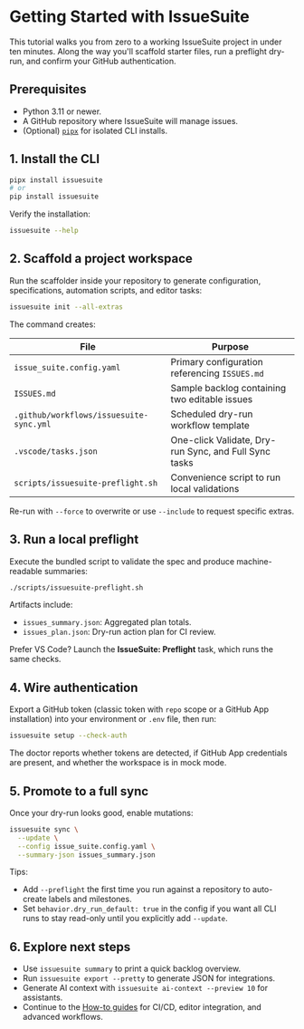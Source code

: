 # Getting Started with IssueSuite

This tutorial walks you from zero to a working IssueSuite project in under ten minutes. Along the way you'll scaffold starter files, run a preflight dry-run, and confirm your GitHub authentication.

## Prerequisites

- Python 3.11 or newer.
- A GitHub repository where IssueSuite will manage issues.
- (Optional) [`pipx`](https://pypa.github.io/pipx/) for isolated CLI installs.

## 1. Install the CLI

```bash
pipx install issuesuite
# or
pip install issuesuite
```

Verify the installation:

```bash
issuesuite --help
```

## 2. Scaffold a project workspace

Run the scaffolder inside your repository to generate configuration, specifications, automation scripts, and editor tasks:

```bash
issuesuite init --all-extras
```

The command creates:

| File | Purpose |
| --- | --- |
| `issue_suite.config.yaml` | Primary configuration referencing `ISSUES.md` |
| `ISSUES.md` | Sample backlog containing two editable issues |
| `.github/workflows/issuesuite-sync.yml` | Scheduled dry-run workflow template |
| `.vscode/tasks.json` | One-click Validate, Dry-run Sync, and Full Sync tasks |
| `scripts/issuesuite-preflight.sh` | Convenience script to run local validations |

Re-run with `--force` to overwrite or use `--include` to request specific extras.

## 3. Run a local preflight

Execute the bundled script to validate the spec and produce machine-readable summaries:

```bash
./scripts/issuesuite-preflight.sh
```

Artifacts include:

- `issues_summary.json`: Aggregated plan totals.
- `issues_plan.json`: Dry-run action plan for CI review.

Prefer VS Code? Launch the **IssueSuite: Preflight** task, which runs the same checks.

## 4. Wire authentication

Export a GitHub token (classic token with `repo` scope or a GitHub App installation) into your environment or `.env` file, then run:

```bash
issuesuite setup --check-auth
```

The doctor reports whether tokens are detected, if GitHub App credentials are present, and whether the workspace is in mock mode.

## 5. Promote to a full sync

Once your dry-run looks good, enable mutations:

```bash
issuesuite sync \
  --update \
  --config issue_suite.config.yaml \
  --summary-json issues_summary.json
```

Tips:

- Add `--preflight` the first time you run against a repository to auto-create labels and milestones.
- Set `behavior.dry_run_default: true` in the config if you want all CLI runs to stay read-only until you explicitly add `--update`.

## 6. Explore next steps

- Use `issuesuite summary` to print a quick backlog overview.
- Run `issuesuite export --pretty` to generate JSON for integrations.
- Generate AI context with `issuesuite ai-context --preview 10` for assistants.
- Continue to the [How-to guides](../how-to/README.md) for CI/CD, editor integration, and advanced workflows.
